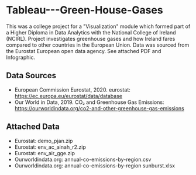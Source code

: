 # Tableau---Green-House-Gases
This was a college project for a "Visualization" module which formed part of a Higher Diploma in Data Analytics with the National College of Ireland (NCIRL). Project investigates greenhouse gases and how Ireland fares compared to other countries in the European Union. Data was sourced from the Eurostat European open data agency. See attached PDF and Infographic. 

## Data Sources

* European Commission Eurostat, 2020. eurostat: https://ec.europa.eu/eurostat/data/database
* Our World in Data, 2019. CO₂ and Greenhouse Gas Emissions: https://ourworldindata.org/co2-and-other-greenhouse-gas-emissions


## Attached Data

* Eurostat: demo_pjan.zip
* Eurostat: env_ac_ainah_r2.zip
* Eurostat: env_air_gge.zip
* Ourworldindata.org: annual-co-emissions-by-region.csv
* Ourworldindata.org: annual-co-emissions-by-region sunburst.xlsx



